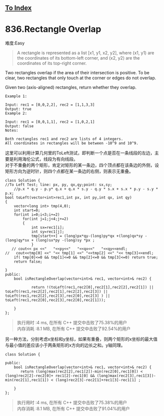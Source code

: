 [To Index](/index.md)
---
# 836.Rectangle Overlap
难度:Easy
> A rectangle is represented as a list [x1, y1, x2, y2], where (x1, y1) are the coordinates of its bottom-left corner, and (x2, y2) are the coordinates of its top-right corner.

Two rectangles overlap if the area of their intersection is positive.  To be clear, two rectangles that only touch at the corner or edges do not overlap.

Given two (axis-aligned) rectangles, return whether they overlap.

```
Example 1:

Input: rec1 = [0,0,2,2], rec2 = [1,1,3,3]
Output: true
Example 2:

Input: rec1 = [0,0,1,1], rec2 = [1,0,2,1]
Output: false
Notes:

Both rectangles rec1 and rec2 are lists of 4 integers.
All coordinates in rectangles will be between -10^9 and 10^9.
```


这里可以利用计算几何里的ToLeft测试，即判断一个点是否在一条线段的左边，主要是利用海伦公式，线段为有向线段。   
对于不重叠的两个矩形，肯定对矩形的某一条边，四个顶点都在该条边的外侧，设矩形方向为逆时针，则四个点都在某一条边的右侧，则表示无重叠。   
```
class Solution {
//To Left Test; line: px, py, qx,qy;point: sx,sy;
    //p.x * q.y - p.y* q.x + q.x * s.y - q.y * s.x + s.x * p.y - s.y * p.x;
bool toLeft(vector<int>rec1,int px, int py,int qx, int qy)
{
    vector<long int> tmp(4,0);
    int start=0;
    for(int i=0;i<3;i+=2)
        for(int j=1;j<4;j+=2)
        {
            int sx=rec1[i];
            int sy=rec1[j];
            tmp[start++] = (long)px*qy-(long)py*qx +(long)qx*sy -(long)qy*sx + (long)sx*py -(long)sy *px ;  
            }
   // cout<< px <<"   "<<py<<"   "<<qx<<"   "<<qy<<endl;
//   cout<<tmp[0] <<" "<< tmp[1] <<" "<<tmp[2] <<" "<< tmp[3]<<endl;
    if( tmp[0]<=0 && tmp[1]<=0 && tmp[2]<=0 && tmp[3]<=0) return true;
    return false;

}
public:
    bool isRectangleOverlap(vector<int>& rec1, vector<int>& rec2) {
        
            return !(toLeft(rec1,rec2[0],rec2[1],rec2[2],rec2[1]) || toLeft(rec1,rec2[2],rec2[1],rec2[2],rec2[3]) || toLeft(rec1,rec2[2],rec2[3],rec2[0],rec2[3] ) || toLeft(rec1,rec2[0],rec2[3],rec2[0],rec2[1]));
        
    }
};
```

> 执行用时 :4 ms, 在所有 C++ 提交中击败了75.38%的用户   
内存消耗 :8.1 MB, 在所有 C++ 提交中击败了92.54%的用户


另一种方法，分别考虑x坐标和y坐标，如果有重叠，则两个矩形的x坐标的最大值与最小值的差应该小于两条矩形的x方向的边长之和。y轴同理。   

```
class Solution {

public:
    bool isRectangleOverlap(vector<int>& rec1, vector<int>& rec2) {
       return (long)max(rec2[2],rec1[2])-min(rec2[0],rec1[0]) < (long)rec2[2]-rec2[0]+ rec1[2]-rec1[0] && (long)max(rec2[3],rec1[3])-min(rec2[1],rec1[1]) < (long)rec2[3]-rec2[1]+rec1[3]-rec1[1] ;
        
    }
};
```


> 执行用时 :4 ms, 在所有 C++ 提交中击败了75.38%的用户   
内存消耗 :8.1 MB, 在所有 C++ 提交中击败了91.04%的用户
